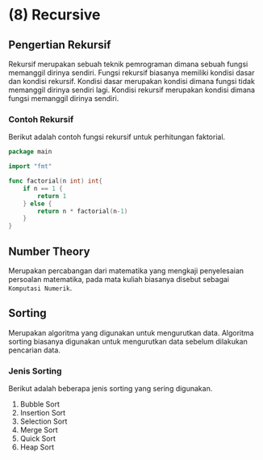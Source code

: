 # (8) Recursive

## Pengertian Rekursif
Rekursif merupakan sebuah teknik pemrograman dimana sebuah fungsi memanggil dirinya sendiri. Fungsi rekursif biasanya memiliki kondisi dasar dan kondisi rekursif. Kondisi dasar merupakan kondisi dimana fungsi tidak memanggil dirinya sendiri lagi. Kondisi rekursif merupakan kondisi dimana fungsi memanggil dirinya sendiri.

### Contoh Rekursif
Berikut adalah contoh fungsi rekursif untuk perhitungan faktorial.

```go
package main

import "fmt"

func factorial(n int) int{
	if n == 1 {
        return 1
	} else {
        return n * factorial(n-1)
    }
}
```

## Number Theory
Merupakan percabangan dari matematika yang mengkaji penyelesaian persoalan matematika, pada mata kuliah biasanya disebut sebagai `Komputasi Numerik`.

## Sorting
Merupakan algoritma yang digunakan untuk mengurutkan data. Algoritma sorting biasanya digunakan untuk mengurutkan data sebelum dilakukan pencarian data.

### Jenis Sorting
Berikut adalah beberapa jenis sorting yang sering digunakan.
1. Bubble Sort
2. Insertion Sort
3. Selection Sort
4. Merge Sort
5. Quick Sort
6. Heap Sort
